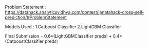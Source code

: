 Problem Statement : https://datahack.analyticsvidhya.com/contest/janatahack-cross-sell-prediction/#ProblemStatement

Models Used : 1.Catboost Classifier
              2.LightGBM Classifier
              
Final Submission = 0.6*(LightGBMClassifier preds) + 0.4*(CatboostClassifier preds)

